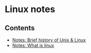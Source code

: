 # Linux notes

## Contents 
- [Notes: Brief history of Unix & Linux ](./Linux-history.md)
- [Notes: What is linux ](./Linux.md)